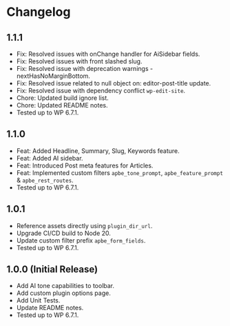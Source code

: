 # Changelog

## 1.1.1
* Fix: Resolved issues with onChange handler for AiSidebar fields.
* Fix: Resolved issues with front slashed slug.
* Fix: Resolved issue with deprecation warnings - nextHasNoMarginBottom.
* Fix: Resolved issue related to null object on: editor-post-title update.
* Fix: Resolved issue with dependency conflict `wp-edit-site`.
* Chore: Updated build ignore list.
* Chore: Updated README notes.
* Tested up to WP 6.7.1.

## 1.1.0
* Feat: Added Headline, Summary, Slug, Keywords feature.
* Feat: Added AI sidebar.
* Feat: Introduced Post meta features for Articles.
* Feat: Implemented custom filters `apbe_tone_prompt`, `apbe_feature_prompt` & `apbe_rest_routes`.
* Tested up to WP 6.7.1.

## 1.0.1
* Reference assets directly using `plugin_dir_url`.
* Upgrade CI/CD build to Node 20.
* Update custom filter prefix `apbe_form_fields`.
* Tested up to WP 6.7.1.

## 1.0.0 (Initial Release)
* Add AI tone capabilities to toolbar.
* Add custom plugin options page.
* Add Unit Tests.
* Update README notes.
* Tested up to WP 6.7.1.
